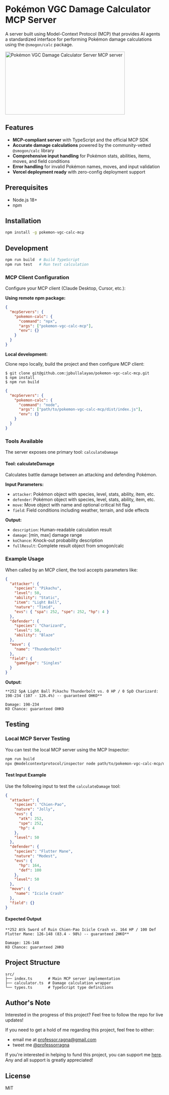 # Pokémon VGC Damage Calculator MCP Server

A server built using Model-Context Protocol (MCP) that provides AI agents a standardized interface for performing Pokémon damage calculations using the `@smogon/calc` package.

<a href="https://glama.ai/mcp/servers/@jpbullalayao/pokemon-vgc-calc-mcp">
  <img width="380" height="200" src="https://glama.ai/mcp/servers/@jpbullalayao/pokemon-vgc-calc-mcp/badge" alt="Pokémon VGC Damage Calculator Server MCP server" />
</a>

## Features

- **MCP-compliant server** with TypeScript and the official MCP SDK
- **Accurate damage calculations** powered by the community-vetted `@smogon/calc` library
- **Comprehensive input handling** for Pokémon stats, abilities, items, moves, and field conditions
- **Error handling** for invalid Pokémon names, moves, and input validation
- **Vercel deployment ready** with zero-config deployment support

## Prerequisites

- Node.js 18+ 
- npm

## Installation

```bash
npm install -g pokemon-vgc-calc-mcp
```

## Development

```bash
npm run build  # Build TypeScript
npm run test   # Run test calculation
```

### MCP Client Configuration

Configure your MCP client (Claude Desktop, Cursor, etc.):

**Using remote npm package:**
```json
{
  "mcpServers": {
    "pokemon-calc": {
      "command": "npx",
      "args": ["pokemon-vgc-calc-mcp"],
      "env": {}
    }
  }
}
```

**Local development:**

Clone repo locally, build the project and then configure MCP client:

```
$ git clone git@github.com:jpbullalayao/pokemon-vgc-calc-mcp.git
$ npm install
$ npm run build
```

```json
{
  "mcpServers": {
    "pokemon-calc": {
      "command": "node",
      "args": ["path/to/pokemon-vgc-calc-mcp/dist/index.js"],
      "env": {}
    }
  }
}
```

### Tools Available

The server exposes one primary tool: `calculateDamage`

#### Tool: calculateDamage

Calculates battle damage between an attacking and defending Pokémon.

**Input Parameters:**
- `attacker`: Pokémon object with species, level, stats, ability, item, etc.
- `defender`: Pokémon object with species, level, stats, ability, item, etc.
- `move`: Move object with name and optional critical hit flag
- `field`: Field conditions including weather, terrain, and side effects

**Output:**
- `description`: Human-readable calculation result
- `damage`: [min, max] damage range
- `koChance`: Knock-out probability description
- `fullResult`: Complete result object from smogon/calc

### Example Usage

When called by an MCP client, the tool accepts parameters like:

```json
{
  "attacker": {
    "species": "Pikachu",
    "level": 50,
    "ability": "Static", 
    "item": "Light Ball",
    "nature": "Timid",
    "evs": { "spa": 252, "spe": 252, "hp": 4 }
  },
  "defender": {
    "species": "Charizard",
    "level": 50,
    "ability": "Blaze"
  },
  "move": {
    "name": "Thunderbolt"
  },
  "field": {
    "gameType": "Singles"
  }
}
```

**Output:**
```
**252 SpA Light Ball Pikachu Thunderbolt vs. 0 HP / 0 SpD Charizard: 198-234 (107 - 126.4%) -- guaranteed OHKO**

Damage: 198-234
KO Chance: guaranteed OHKO
```

## Testing

### Local MCP Server Testing

You can test the local MCP server using the MCP Inspector:

```bash
npm run build
npx @modelcontextprotocol/inspector node path/to/pokemon-vgc-calc-mcp/dist/index.js
```

#### Test Input Example

Use the following input to test the `calculateDamage` tool:

```json
{
  "attacker": {
    "species": "Chien-Pao",
    "nature": "Jolly",
    "evs": {
      "atk": 252,
      "spe": 252,
      "hp": 4
    },
    "level": 50
  },
  "defender": {
    "species": "Flutter Mane",
    "nature": "Modest",
    "evs": {
      "hp": 164,
      "def": 100
    },
    "level": 50
  },
  "move": {
    "name": "Icicle Crash"
  },
  "field": {}
}
```

#### Expected Output

```
**252 Atk Sword of Ruin Chien-Pao Icicle Crash vs. 164 HP / 100 Def Flutter Mane: 126-148 (83.4 - 98%) -- guaranteed 2HKO**

Damage: 126-148
KO Chance: guaranteed 2HKO
```

## Project Structure

```
src/
├── index.ts       # Main MCP server implementation
├── calculator.ts  # Damage calculation wrapper
└── types.ts       # TypeScript type definitions
```

## Author's Note

Interested in the progress of this project? Feel free to follow the repo for live updates!

If you need to get a hold of me regarding this project, feel free to either:

- email me at professor.ragna@gmail.com
- tweet me [@professorragna](https://twitter.com/professorragna)

If you're interested in helping to fund this project, you can support me [here](https://www.buymeacoffee.com/professorragna). Any and all support is greatly appreciated!

## License

MIT